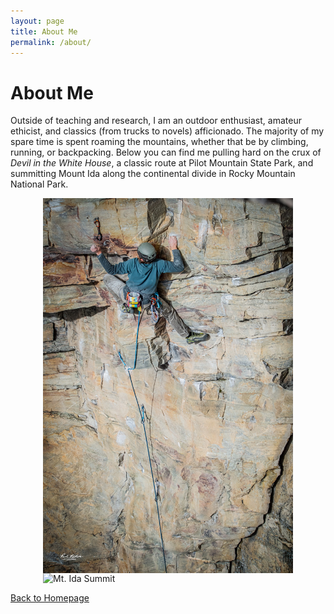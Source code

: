 ```yaml
---
layout: page
title: About Me
permalink: /about/
---
```


# About Me 

Outside of teaching and research, I am an outdoor enthusiast, amateur ethicist, and classics (from trucks to novels) afficionado.  The majority of my spare time is spent roaming the mountains, whether that be by climbing, running, or backpacking.  Below you can find me pulling hard on the crux of *Devil in the White House*, a classic route at Pilot Mountain State Park, and summitting Mount Ida along the continental divide in Rocky Mountain National Park.  

<img src="pictures/climb.jpg" alt="Devil in the White House" style="width: 400px; height: auto; display: block; margin-left: auto; margin-right: auto;">

<img src="pictures/ida.jpg" alt="Mt. Ida Summit" style="width: 400px; height: auto; display: block; margin-left: auto; margin-right: auto;">







[Back to Homepage](index.md)
